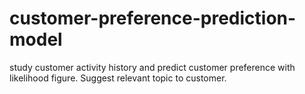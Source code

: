 # customer-preference-prediction-model
study customer activity history and predict customer preference with likelihood figure. Suggest relevant topic to customer.
